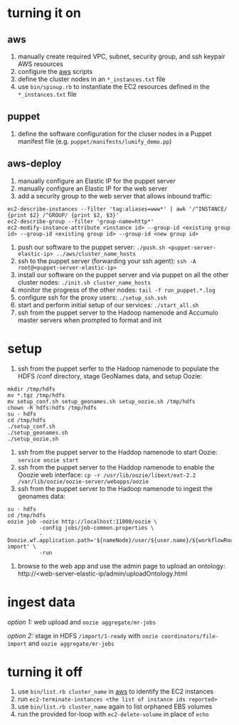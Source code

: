 turning it on
=============

aws
---
1. manually create required VPC, subnet, security group, and ssh keypair AWS resources
1. configure the [aws](https://github.com/dsingley/aws) scripts
1. define the cluster nodes in an `*_instances.txt` file
1. use `bin/spinup.rb` to instantiate the EC2 resources defined in the `*_instances.txt` file

puppet
------
1. define the software configuration for the cluser nodes in a Puppet manifest file (e.g. `puppet/manifests/lumify_demo.pp`)

aws-deploy
----------
1. manually configure an Elastic IP for the puppet server
1. manually configure an Elastic IP for the web server
1. add a security group to the web server that allows inbound traffic:

```
ec2-describe-instances --filter 'tag:aliases=www*' | awk '/^INSTANCE/ {print $2} /^GROUP/ {print $2, $3}'
ec2-describe-group --filter 'group-name=http*'
ec2-modify-instance-attribute <instance id> --group-id <existing group id> --group-id <existing group id> --group-id <new group id>
```

1. push our software to the puppet server: `./push.sh <puppet-server-elastic-ip> ../aws/cluster_name_hosts`
1. ssh to the puppet server (forwarding your ssh agent): `ssh -A root@<puppet-server-elastic-ip>`
1. install our software on the puppet server and via puppet on all the other cluster nodes: `./init.sh cluster_name_hosts`
1. monitor the progress of the other nodes: `tail -f run_puppet.*.log`
1. configure ssh for the proxy users: `./setup_ssh.ssh`
1. start and perform initial setup of our services: `./start_all.sh`
1. ssh from the puppet server to the Hadoop namenode and Accumulo master servers when prompted to format and init

setup
=====

1. ssh from the puppet serfer to the Hadoop namenode to populate the HDFS /conf directory, stage GeoNames data, and setup Oozie:

```
mkdir /tmp/hdfs
mv *.tgz /tmp/hdfs
mv setup_conf.sh setup_geonames.sh setup_oozie.sh /tmp/hdfs
chown -R hdfs:hdfs /tmp/hdfs
su - hdfs
cd /tmp/hdfs
./setup_conf.sh
./setup_geonames.sh
./setup_oozie.sh
```

1. ssh from the puppet server to the Haddop namenode to start Oozie: `service oozie start`
1. ssh from the puppet server to the Haddop namenode to enable the Ooozie web interface: `cp -r /usr/lib/oozie/libext/ext-2.2 /var/lib/oozie/oozie-server/webapps/oozie`
1. ssh from the puppet server to the Hadoop namenode to ingest the geonames data:

```
su - hdfs
cd /tmp/hdfs
oozie job -oozie http://localhost:11000/oozie \
          -config jobs/job-common.properties \
          -Doozie.wf.application.path='${nameNode}/user/${user.name}/${workflowRoot}/geonames-import' \
          -run
```

1. browse to the web app and use the admin page to upload an ontology: http://<web-server-elastic-ip/admin/uploadOntology.html

ingest data
===========

*option 1:* web upload and `oozie aggregate/mr-jobs`

*option 2:* stage in HDFS `/import/1-ready` with `oozie coordinators/file-import` and `oozie aggregate/mr-jobs`

turning it off
==============
1. use `bin/list.rb cluster_name` in [aws](https://github.com/dsingley/aws) to identify the EC2 instances
1. run `ec2-terminate-instances <the list of instance ids reported>`
1. use `bin/list.rb cluster_name` again to list orphaned EBS volumes
1. run the provided for-loop with `ec2-delete-volume` in place of `echo`
